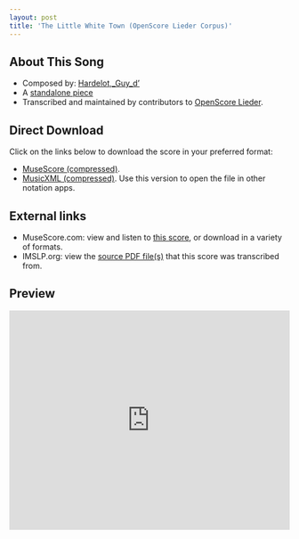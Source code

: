 ```yaml
---
layout: post
title: 'The Little White Town (OpenScore Lieder Corpus)'
---
```


## About This Song

- Composed by: [Hardelot,_Guy_d’](https://fourscoreandmore.org/openscore/lieder/Hardelot,_Guy_d’)
- A [standalone piece](https://fourscoreandmore.org/openscore/lieder/Hardelot,_Guy_d’/_)
- Transcribed and maintained by contributors to [OpenScore Lieder].

[OpenScore Lieder]: https://musescore.com/openscore-lieder-corpus

## Direct Download

Click on the links below to download the score in your preferred format:
- [MuseScore (compressed)](https://github.com/openscore/lieder/blob/main/scores/Hardelot,_Guy_d’/_/The_Little_White_Town/lc6629808.mscz?raw=true).
- [MusicXML (compressed)](https://github.com/openscore/lieder/blob/main/scores/Hardelot,_Guy_d’/_/The_Little_White_Town/lc6629808.mxl?raw=true). Use this version to open the file in other notation apps.

## External links

- MuseScore.com: view and listen to [this score][MuseScore], or download in a variety of formats.
- IMSLP.org: view the [source PDF file(s)][IMSLP] that this score was transcribed from.

[MuseScore]: https://musescore.com/score/6629808
[IMSLP]: https://imslp.org/wiki/Special:ReverseLookup/422393

## Preview

<iframe width="100%" height="394" src="https://musescore.com/openscore-lieder-corpus/scores/6629808/embed" frameborder="0" allowfullscreen allow="autoplay; fullscreen"></iframe>
